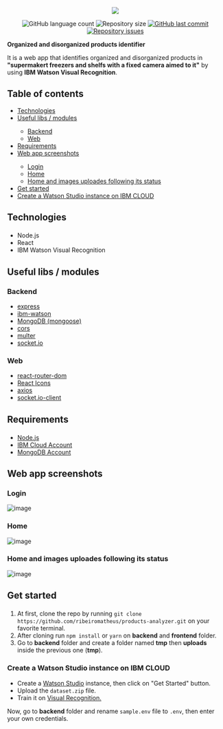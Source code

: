 <div align="center">
    <img src="https://user-images.githubusercontent.com/41703972/73202586-17a70b80-411a-11ea-83f7-28ccc66a9f2a.png">
</div>

<p align="center">
  <img alt="GitHub language count" src="https://img.shields.io/github/languages/count/ribeiromatheus/products-analyzer">

  <img alt="Repository size" src="https://img.shields.io/github/repo-size/ribeiromatheus/products-analyzer">
  
  <a href="https://github.com/ribeiromatheus/products-analyzer/commits/master">
    <img alt="GitHub last commit" src="https://img.shields.io/github/last-commit/ribeiromatheus/products-analyzer">
  </a>

  <a href="https://github.com/ribeiromatheus/products-analyzer/issues">
    <img alt="Repository issues" src="https://img.shields.io/github/issues/ribeiromatheus/products-analyzer">
  </a>
</p>

**Organized and disorganized products identifier**

It is a web app that identifies organized and disorganized products in **"supermakert freezers and shelfs with a fixed camera aimed to it"** by using **IBM Watson Visual Recognition**.

## Table of contents
<ul>
    <li><a href="#techs">Technologies</a></li>
    <li><a href="#libs">Useful libs / modules</a></li>
    <ul>
        <li><a href="#Backend">Backend</a></li>
        <li><a href="#Web">Web</a></li>
    </ul>
    <li><a href="#Requirements">Requirements</a></li>
    <li><a href="#screenshots">Web app screenshots</a></li>
    <ul>
        <li><a href="#Login">Login</a></li>
        <li><a href="#Home">Home</a></li>
        <li><a href="#status">Home and images uploades following its status</a></li>
    </ul>
        <li><a href="#get-started">Get started</a></li>
        <li><a href="#get-started-watson">Create a Watson Studio instance on IBM CLOUD</a></li>
</ul>

## <p id="techs">Technologies</p>
- Node.js
- React
- IBM Watson Visual Recognition

## <p id="libs">Useful libs / modules</p>
### <p id="Backend">Backend</p>
- [express](https://github.com/expressjs/express)
- [ibm-watson](https://github.com/watson-developer-cloud/node-sdk)
- [MongoDB (mongoose)](https://github.com/Automattic/mongoose)
- [cors](https://github.com/expressjs/cors)
- [multer](https://github.com/expressjs/multer)
- [socket.io](https://github.com/socketio/socket.io)

### <p id="Web">Web</p>
- [react-router-dom](https://github.com/ReactTraining/react-router/tree/master/packages/react-router-dom)
- [React Icons](https://github.com/react-icons/react-icons)
- [axios](https://github.com/axios/axios)
- [socket.io-client](https://github.com/socketio/socket.io-client)

## <p id="Requirements">Requirements</p>
- [Node.js](https://nodejs.org)
- [IBM Cloud Account](https://cloud.ibm.com/login)
- [MongoDB Account](https://www.mongodb.com/cloud/atlas/efficiency?utm_source=google&utm_campaign=gs_americas_brazil_search_brand_atlas_desktop&utm_term=mongo%20atlas&utm_medium=cpc_paid_search&utm_ad=e&_bt=335229503988&_bn=g&gclid=EAIaIQobChMIhtmIud_E5gIVEISRCh0sygfvEAAYASABEgLGCvD_BwE)

## <p id="screenshots">Web app screenshots</p>
### <p id="Login">Login</p>
![image](https://user-images.githubusercontent.com/41703972/71019211-ba5e7a00-20d8-11ea-9b42-73bc37c43c92.png)

### <p id="Home">Home</p>
![image](https://user-images.githubusercontent.com/41703972/70930322-ab61c400-2013-11ea-97ef-b602d480009c.png)

### <p id="status">Home and images uploades following its status</p>
![image](https://user-images.githubusercontent.com/41703972/70930372-cc2a1980-2013-11ea-9795-69529ebfb092.png)

## <p id="get-started">Get started</p>
1. At first, clone the repo by running `git clone https://github.com/ribeiromatheus/products-analyzer.git` on your favorite terminal.
2. After cloning run `npm install` or `yarn` on **backend** and **frontend** folder.
3. Go to **backend** folder and create a folder named **tmp** then **uploads** inside the previous one (**tmp**).

### <p id="get-started-watson">Create a Watson Studio instance on IBM CLOUD</p>
- Create a [Watson Studio](https://cloud.ibm.com/catalog/services/watson-studio) instance, then click on "Get Started" button.
- Upload the `dataset.zip` file.
- Train it on [Visual Recognition.](https://cloud.ibm.com/catalog/services/visual-recognition)

Now, go to **backend** folder and rename `sample.env` file to `.env`, then enter your own credentials.